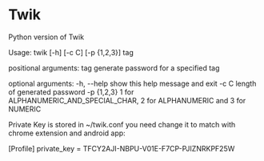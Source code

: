 Twik
====

Python version of Twik

Usage: twik [-h] [-c C] [-p {1,2,3}] tag

positional arguments:
  tag         generate password for a specified tag

  optional arguments:
    -h, --help  show this help message and exit
    -c C        length of generated password
    -p {1,2,3}  1 for ALPHANUMERIC_AND_SPECIAL_CHAR, 2 for ALPHANUMERIC and 3 for NUMERIC

Private Key is stored in ~/twik.conf you need change it to match with chrome extension and android app:

[Profile]
private_key = TFCY2AJI-NBPU-V01E-F7CP-PJIZNRKPF25W


